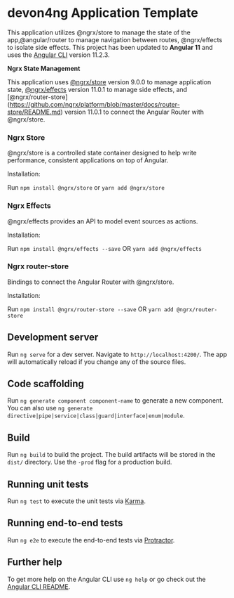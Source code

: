 # devon4ng Application Template

This application utilizes @ngrx/store to manage the state of the app,@angular/router to manage navigation between routes, @ngrx/effects to isolate side effects. This project has been updated to **Angular 11** and uses the [Angular CLI](https://github.com/angular/angular-cli) version 11.2.3.

**Ngrx State Management**

This application uses [@ngrx/store](https://github.com/ngrx/platform/blob/master/docs/store/README.md) version 9.0.0 to manage application state, [@ngrx/effects](https://github.com/ngrx/platform/blob/master/docs/effects/README.md) version 11.0.1 to manage side effects, and [@ngrx/router-store]
(https://github.com/ngrx/platform/blob/master/docs/router-store/README.md) version 11.0.1 to connect the Angular Router with @ngrx/store.

### Ngrx Store

@ngrx/store is a controlled state container designed to help write performance, consistent applications on top of Angular.

Installation:

Run `npm install @ngrx/store` or `yarn add @ngrx/store`

### Ngrx Effects

@ngrx/effects provides an API to model event sources as actions.

Installation:

Run `npm install @ngrx/effects --save` OR `yarn add @ngrx/effects`

### Ngrx router-store

Bindings to connect the Angular Router with @ngrx/store.

Installation:

Run `npm install @ngrx/router-store --save` OR `yarn add @ngrx/router-store`

## Development server

Run `ng serve` for a dev server. Navigate to `http://localhost:4200/`. The app will automatically reload if you change any of the source files.

## Code scaffolding

Run `ng generate component component-name` to generate a new component. You can also use `ng generate directive|pipe|service|class|guard|interface|enum|module`.

## Build

Run `ng build` to build the project. The build artifacts will be stored in the `dist/` directory. Use the `-prod` flag for a production build.

## Running unit tests

Run `ng test` to execute the unit tests via [Karma](https://karma-runner.github.io).

## Running end-to-end tests

Run `ng e2e` to execute the end-to-end tests via [Protractor](http://www.protractortest.org/).

## Further help

To get more help on the Angular CLI use `ng help` or go check out the [Angular CLI README](https://github.com/angular/angular-cli/blob/master/README.md).
